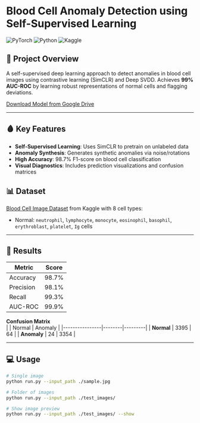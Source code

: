 # Blood Cell Anomaly Detection using Self-Supervised Learning

![PyTorch](https://img.shields.io/badge/PyTorch-%23EE4C2C.svg?style=for-the-badge&logo=PyTorch&logoColor=white)
![Python](https://img.shields.io/badge/python-3670A0?style=for-the-badge&logo=python&logoColor=ffdd54)
![Kaggle](https://img.shields.io/badge/Kaggle-035a7d?style=for-the-badge&logo=kaggle&logoColor=white)

## 📌 Project Overview

A self-supervised deep learning approach to detect anomalies in blood cell images using contrastive learning (SimCLR) and Deep SVDD. Achieves **99% AUC-ROC** by learning robust representations of normal cells and flagging deviations.

[Download Model from Google Drive](https://drive.google.com/file/d/1aHpoNRodYJ1KLcWwXhshgiFMlNRYkYcK/view?usp=sharing)

---

## 🩸 Key Features

- **Self-Supervised Learning**: Uses SimCLR to pretrain on unlabeled data
- **Anomaly Synthesis**: Generates synthetic anomalies via noise/rotations
- **High Accuracy**: 98.7% F1-score on blood cell classification
- **Visual Diagnostics**: Includes prediction visualizations and confusion matrices

## 📊 Dataset

[Blood Cell Image Dataset](https://www.kaggle.com/datasets/unclesamulus/blood-cells-image-dataset) from Kaggle with 8 cell types:
- Normal: `neutrophil`, `lymphocyte`, `monocyte`, `eosinophil`, `basophil`, `erythroblast`, `platelet`, `Ig` cells

---

## 🚀 Results

| Metric       | Score  |
|--------------|--------|
| Accuracy     | 98.7%  |
| Precision    | 98.1%  |
| Recall       | 99.3%  |
| AUC-ROC      | 99.9%  |

**Confusion Matrix**  
|                | Normal | Anomaly |
|----------------|--------|---------|
| **Normal**     | 3395   | 64      |
| **Anomaly**    | 24     | 3354    |

---

## 💻 Usage

```bash
# Single image
python run.py --input_path ./sample.jpg

# Folder of images
python run.py --input_path ./test_images/

# Show image preview
python run.py --input_path ./test_images/ --show

